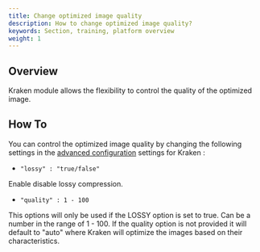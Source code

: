 ```yaml
---
title: Change optimized image quality
description: How to change optimized image quality?
keywords: Section, training, platform overview
weight: 1
---
```


## Overview

Kraken module allows the flexibility to control the quality of the optimized image.

## How To

You can control the optimized image quality by changing the following settings in the [advanced configuration](/docs/modules/kraken/reference/kraken-advanced-config/) settings for Kraken :

- `"lossy" : "true/false"`

Enable disable lossy compression.

- `"quality" : 1 - 100`

 This options will only be used if the LOSSY option is set to true. Can be a number in the range of 1 - 100. If the quality option is not provided it will default to "auto" where Kraken will optimize the images based on their characteristics.
